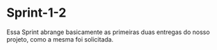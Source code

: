 # Sprint-1-2
Essa Sprint abrange basicamente as primeiras duas entregas do nosso projeto, como a mesma foi solicitada.
